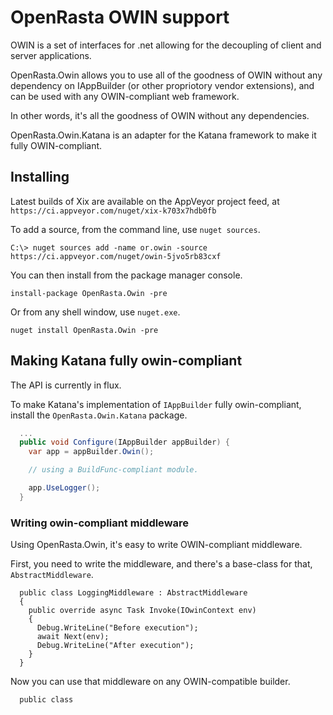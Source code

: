 # OpenRasta OWIN support

OWIN is a set of interfaces for .net allowing for the decoupling of client and
server applications.

OpenRasta.Owin allows you to use all of the goodness of OWIN without any
dependency on IAppBuilder (or other propriotory vendor extensions), and can be
used with any OWIN-compliant web framework.

In other words, it's all the goodness of OWIN without any dependencies.

OpenRasta.Owin.Katana is an adapter for the Katana framework to make it
fully OWIN-compliant.

## Installing

Latest builds of Xix are available on the AppVeyor project feed, at `https://ci.appveyor.com/nuget/xix-k703x7hdb0fb`

To add a source, from the command line, use `nuget sources`.

`C:\> nuget sources add -name or.owin -source https://ci.appveyor.com/nuget/owin-5jvo5rb83cxf`

You can then install from the package manager console.

```
install-package OpenRasta.Owin -pre
```

Or from any shell window, use `nuget.exe`.

```
nuget install OpenRasta.Owin -pre
```

## Making Katana fully owin-compliant

The API is currently in flux.

To make Katana's implementation of `IAppBuilder` fully owin-compliant,
install the `OpenRasta.Owin.Katana` package.

```csharp
  ...
  public void Configure(IAppBuilder appBuilder) {
    var app = appBuilder.Owin();

    // using a BuildFunc-compliant module.

    app.UseLogger();
  }
```

### Writing owin-compliant middleware

Using OpenRasta.Owin, it's easy to write OWIN-compliant middleware.

First, you need to write the middleware, and there's a base-class for that,
`AbstractMiddleware`.

```
  public class LoggingMiddleware : AbstractMiddleware
  {
    public override async Task Invoke(IOwinContext env)
    {
      Debug.WriteLine("Before execution");
      await Next(env);
      Debug.WriteLine("After execution");
    }
  }
```

Now you can use that middleware on any OWIN-compatible builder.

```
  public class 
